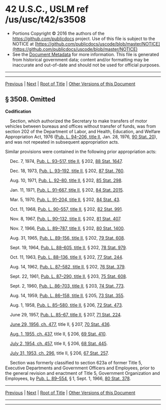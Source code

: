 ---
---

# 42 U.S.C., USLM ref /us/usc/t42/s3508

* Portions Copyright © 2016 the authors of the https://github.com/publicdocs project.
  Use of this file is subject to the NOTICE at [https://github.com/publicdocs/uscode/blob/master/NOTICE](https://github.com/publicdocs/uscode/blob/master/NOTICE)
* See the [Document Metadata](././../../../../..//README.md) for more information.
  This file is generated from historical government data; content and/or formatting may be inaccurate and out-of-date and should not be used for official purposes.

----------
----------

[Previous](./../../../../..//us/usc/t42/ch43/schI/m__us_usc_t42_s3507.md) | [Next](./../../../../..//us/usc/t42/ch43/schI/m__us_usc_t42_s3509.md) | [Root of Title](./../../../../../) | [Other Versions of this Document](https://publicdocs.github.io/go/links?ns=uslm&ref=%2Fus%2Fusc%2Ft42%2Fs3508)

## § 3508. Omitted

 __Codification__ 

    Section, which authorized the Secretary to make transfers of motor vehicles between bureaus and offices without transfer of funds, was from section 202 of the Department of Labor, and Health, Education, and Welfare Appropriation Act, 1976 ([Pub. L. 94–206, title II][/us/pl/94/206/tII], Jan. 28, 1976, [90 Stat. 20][/us/stat/90/20]), and was not repeated in subsequent appropriation acts.

Similar provisions were contained in the following prior appropriation acts:

    Dec. 7, 1974, [Pub. L. 93–517, title II][/us/pl/93/517/tII], § 202, [88 Stat. 1647][/us/stat/88/1647].

    Dec. 18, 1973, [Pub. L. 93–192, title II][/us/pl/93/192/tII], § 202, [87 Stat. 760][/us/stat/87/760].

    Aug. 10, 1971, [Pub. L. 92–80, title II][/us/pl/92/80/tII], § 202, [85 Stat. 298][/us/stat/85/298].

    Jan. 11, 1971, [Pub. L. 91–667, title II][/us/pl/91/667/tII], § 202, [84 Stat. 2015][/us/stat/84/2015].

    Mar. 5, 1970, [Pub. L. 91–204, title II][/us/pl/91/204/tII], § 202, [84 Stat. 43][/us/stat/84/43].

    Oct. 11, 1968, [Pub. L. 90–557, title II][/us/pl/90/557/tII], § 202, [82 Stat. 991][/us/stat/82/991].

    Nov. 8, 1967, [Pub. L. 90–132, title II][/us/pl/90/132/tII], § 202, [81 Stat. 407][/us/stat/81/407].

    Nov. 7, 1966, [Pub. L. 89–787, title II][/us/pl/89/787/tII], § 202, [80 Stat. 1400][/us/stat/80/1400].

    Aug. 31, 1965, [Pub. L. 89–156, title II][/us/pl/89/156/tII], § 202, [79 Stat. 608][/us/stat/79/608].

    Sept. 19, 1964, [Pub. L. 88–605, title II][/us/pl/88/605/tII], § 202, [78 Stat. 979][/us/stat/78/979].

    Oct. 11, 1963, [Pub. L. 88–136, title II][/us/pl/88/136/tII], § 202, [77 Stat. 244][/us/stat/77/244].

    Aug. 14, 1962, [Pub. L. 87–582, title II][/us/pl/87/582/tII], § 202, [76 Stat. 379][/us/stat/76/379].

    Sept. 22, 1961, [Pub. L. 87–290, title II][/us/pl/87/290/tII], § 203, [75 Stat. 608][/us/stat/75/608].

    Sept. 2, 1960, [Pub. L. 86–703, title II][/us/pl/86/703/tII], § 203, [74 Stat. 773][/us/stat/74/773].

    Aug. 14, 1959, [Pub. L. 86–158, title II][/us/pl/86/158/tII], § 205, [73 Stat. 355][/us/stat/73/355].

    Aug. 1, 1958, [Pub. L. 85–580, title II][/us/pl/85/580/tII], § 206, [72 Stat. 473][/us/stat/72/473].

    June 29, 1957, [Pub. L. 85–67, title II][/us/pl/85/67/tII], § 207, [71 Stat. 224][/us/stat/71/224].

    [June 29, 1956, ch. 477][/us/act/1956-06-29/ch477], title II, § 207, [70 Stat. 436][/us/stat/70/436].

    [Aug. 1, 1955, ch. 437][/us/act/1955-08-01/ch437], title II, § 206, [69 Stat. 410][/us/stat/69/410].

    [July 2, 1954, ch. 457][/us/act/1954-07-02/ch457], title II, § 206, [68 Stat. 445][/us/stat/68/445].

    [July 31, 1953, ch. 296][/us/act/1953-07-31/ch296], title II, § 206, [67 Stat. 257][/us/stat/67/257].

    Section was formerly classified to section 623a of former Title 5, Executive Departments and Government Officers and Employees, prior to the general revision and enactment of Title 5, Government Organization and Employees, by [Pub. L. 89–554][/us/pl/89/554], § 1, Sept. 1, 1966, [80 Stat. 378][/us/stat/80/378].

----------

[Previous](./../../../../..//us/usc/t42/ch43/schI/m__us_usc_t42_s3507.md) | [Next](./../../../../..//us/usc/t42/ch43/schI/m__us_usc_t42_s3509.md) | [Root of Title](./../../../../../) | [Other Versions of this Document](https://publicdocs.github.io/go/links?ns=uslm&ref=%2Fus%2Fusc%2Ft42%2Fs3508)

----------
----------

[/us/pl/94/206/tII]: https://publicdocs.github.io/go/links?ns=uslm&ref=%2Fus%2Fpl%2F94%2F206%2FtII
[/us/stat/90/20]: https://publicdocs.github.io/go/links?ns=uslm&ref=%2Fus%2Fstat%2F90%2F20
[/us/pl/93/517/tII]: https://publicdocs.github.io/go/links?ns=uslm&ref=%2Fus%2Fpl%2F93%2F517%2FtII
[/us/stat/88/1647]: https://publicdocs.github.io/go/links?ns=uslm&ref=%2Fus%2Fstat%2F88%2F1647
[/us/pl/93/192/tII]: https://publicdocs.github.io/go/links?ns=uslm&ref=%2Fus%2Fpl%2F93%2F192%2FtII
[/us/stat/87/760]: https://publicdocs.github.io/go/links?ns=uslm&ref=%2Fus%2Fstat%2F87%2F760
[/us/pl/92/80/tII]: https://publicdocs.github.io/go/links?ns=uslm&ref=%2Fus%2Fpl%2F92%2F80%2FtII
[/us/stat/85/298]: https://publicdocs.github.io/go/links?ns=uslm&ref=%2Fus%2Fstat%2F85%2F298
[/us/pl/91/667/tII]: https://publicdocs.github.io/go/links?ns=uslm&ref=%2Fus%2Fpl%2F91%2F667%2FtII
[/us/stat/84/2015]: https://publicdocs.github.io/go/links?ns=uslm&ref=%2Fus%2Fstat%2F84%2F2015
[/us/pl/91/204/tII]: https://publicdocs.github.io/go/links?ns=uslm&ref=%2Fus%2Fpl%2F91%2F204%2FtII
[/us/stat/84/43]: https://publicdocs.github.io/go/links?ns=uslm&ref=%2Fus%2Fstat%2F84%2F43
[/us/pl/90/557/tII]: https://publicdocs.github.io/go/links?ns=uslm&ref=%2Fus%2Fpl%2F90%2F557%2FtII
[/us/stat/82/991]: https://publicdocs.github.io/go/links?ns=uslm&ref=%2Fus%2Fstat%2F82%2F991
[/us/pl/90/132/tII]: https://publicdocs.github.io/go/links?ns=uslm&ref=%2Fus%2Fpl%2F90%2F132%2FtII
[/us/stat/81/407]: https://publicdocs.github.io/go/links?ns=uslm&ref=%2Fus%2Fstat%2F81%2F407
[/us/pl/89/787/tII]: https://publicdocs.github.io/go/links?ns=uslm&ref=%2Fus%2Fpl%2F89%2F787%2FtII
[/us/stat/80/1400]: https://publicdocs.github.io/go/links?ns=uslm&ref=%2Fus%2Fstat%2F80%2F1400
[/us/pl/89/156/tII]: https://publicdocs.github.io/go/links?ns=uslm&ref=%2Fus%2Fpl%2F89%2F156%2FtII
[/us/stat/79/608]: https://publicdocs.github.io/go/links?ns=uslm&ref=%2Fus%2Fstat%2F79%2F608
[/us/pl/88/605/tII]: https://publicdocs.github.io/go/links?ns=uslm&ref=%2Fus%2Fpl%2F88%2F605%2FtII
[/us/stat/78/979]: https://publicdocs.github.io/go/links?ns=uslm&ref=%2Fus%2Fstat%2F78%2F979
[/us/pl/88/136/tII]: https://publicdocs.github.io/go/links?ns=uslm&ref=%2Fus%2Fpl%2F88%2F136%2FtII
[/us/stat/77/244]: https://publicdocs.github.io/go/links?ns=uslm&ref=%2Fus%2Fstat%2F77%2F244
[/us/pl/87/582/tII]: https://publicdocs.github.io/go/links?ns=uslm&ref=%2Fus%2Fpl%2F87%2F582%2FtII
[/us/stat/76/379]: https://publicdocs.github.io/go/links?ns=uslm&ref=%2Fus%2Fstat%2F76%2F379
[/us/pl/87/290/tII]: https://publicdocs.github.io/go/links?ns=uslm&ref=%2Fus%2Fpl%2F87%2F290%2FtII
[/us/stat/75/608]: https://publicdocs.github.io/go/links?ns=uslm&ref=%2Fus%2Fstat%2F75%2F608
[/us/pl/86/703/tII]: https://publicdocs.github.io/go/links?ns=uslm&ref=%2Fus%2Fpl%2F86%2F703%2FtII
[/us/stat/74/773]: https://publicdocs.github.io/go/links?ns=uslm&ref=%2Fus%2Fstat%2F74%2F773
[/us/pl/86/158/tII]: https://publicdocs.github.io/go/links?ns=uslm&ref=%2Fus%2Fpl%2F86%2F158%2FtII
[/us/stat/73/355]: https://publicdocs.github.io/go/links?ns=uslm&ref=%2Fus%2Fstat%2F73%2F355
[/us/pl/85/580/tII]: https://publicdocs.github.io/go/links?ns=uslm&ref=%2Fus%2Fpl%2F85%2F580%2FtII
[/us/stat/72/473]: https://publicdocs.github.io/go/links?ns=uslm&ref=%2Fus%2Fstat%2F72%2F473
[/us/pl/85/67/tII]: https://publicdocs.github.io/go/links?ns=uslm&ref=%2Fus%2Fpl%2F85%2F67%2FtII
[/us/stat/71/224]: https://publicdocs.github.io/go/links?ns=uslm&ref=%2Fus%2Fstat%2F71%2F224
[/us/act/1956-06-29/ch477]: https://publicdocs.github.io/go/links?ns=uslm&ref=%2Fus%2Fact%2F1956-06-29%2Fch477
[/us/stat/70/436]: https://publicdocs.github.io/go/links?ns=uslm&ref=%2Fus%2Fstat%2F70%2F436
[/us/act/1955-08-01/ch437]: https://publicdocs.github.io/go/links?ns=uslm&ref=%2Fus%2Fact%2F1955-08-01%2Fch437
[/us/stat/69/410]: https://publicdocs.github.io/go/links?ns=uslm&ref=%2Fus%2Fstat%2F69%2F410
[/us/act/1954-07-02/ch457]: https://publicdocs.github.io/go/links?ns=uslm&ref=%2Fus%2Fact%2F1954-07-02%2Fch457
[/us/stat/68/445]: https://publicdocs.github.io/go/links?ns=uslm&ref=%2Fus%2Fstat%2F68%2F445
[/us/act/1953-07-31/ch296]: https://publicdocs.github.io/go/links?ns=uslm&ref=%2Fus%2Fact%2F1953-07-31%2Fch296
[/us/stat/67/257]: https://publicdocs.github.io/go/links?ns=uslm&ref=%2Fus%2Fstat%2F67%2F257
[/us/pl/89/554]: https://publicdocs.github.io/go/links?ns=uslm&ref=%2Fus%2Fpl%2F89%2F554
[/us/stat/80/378]: https://publicdocs.github.io/go/links?ns=uslm&ref=%2Fus%2Fstat%2F80%2F378



